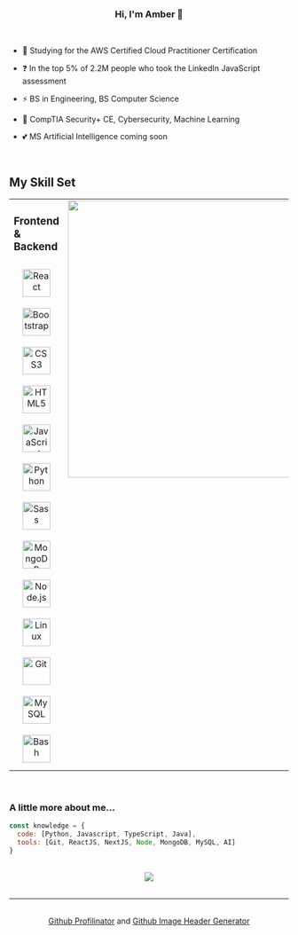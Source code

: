 ### <div align="center">Hi, I'm Amber 🌴</div>  

<br/>

  
- 🌱  Studying for the AWS Certified Cloud Practitioner Certification
  

- ❓  In the top 5% of 2.2M people who took the LinkedIn JavaScript assessment
  

- ⚡  BS in Engineering, BS Computer Science


- 🐑  CompTIA Security+ CE, Cybersecurity, Machine Learning


- 💕  MS Artificial Intelligence coming soon

<br/>

## My Skill Set  
<table><tr><td valign="top" width="50%">



### Frontend & Backend
<div align="center">  
<img style="margin: 10px" src="https://profilinator.rishav.dev/skills-assets/react-original-wordmark.svg" alt="React" height="50" />  
<img style="margin: 10px" src="https://profilinator.rishav.dev/skills-assets/bootstrap-plain.svg" alt="Bootstrap" height="50" />  
<img style="margin: 10px" src="https://profilinator.rishav.dev/skills-assets/css3-original-wordmark.svg" alt="CSS3" height="50" />  
<img style="margin: 10px" src="https://profilinator.rishav.dev/skills-assets/html5-original-wordmark.svg" alt="HTML5" height="50" />  
<img style="margin: 10px" src="https://profilinator.rishav.dev/skills-assets/javascript-original.svg" alt="JavaScript" height="50" />  
<img style="margin: 10px" src="https://profilinator.rishav.dev/skills-assets/python-original.svg" alt="Python" height="50" />  
<img style="margin: 10px" src="https://profilinator.rishav.dev/skills-assets/sass-original.svg" alt="Sass" height="50" />    
<img style="margin: 10px" src="https://profilinator.rishav.dev/skills-assets/mongodb-original-wordmark.svg" alt="MongoDB" height="50" />  
<img style="margin: 10px" src="https://profilinator.rishav.dev/skills-assets/nodejs-original-wordmark.svg" alt="Node.js" height="50" />  
<img style="margin: 10px" src="https://profilinator.rishav.dev/skills-assets/linux-original.svg" alt="Linux" height="50" />   
<img style="margin: 10px" src="https://profilinator.rishav.dev/skills-assets/git-scm-icon.svg" alt="Git" height="50" />  
<img style="margin: 10px" src="https://profilinator.rishav.dev/skills-assets/mysql-original-wordmark.svg" alt="MySQL" height="50" />  
<img style="margin: 10px" src="https://profilinator.rishav.dev/skills-assets/gnu_bash-icon.svg" alt="Bash" height="50" />  
</div>

</td><td valign="top" width="50%">
  
<div align="center">  
<div align="center"><img src="https://github-readme-stats.vercel.app/api/top-langs/?username=AmberMichaelis&layout=compact&langs_count=8&hide_border=true" align="center" style="width: 500px"/></div>
</div>


</td></tr></table>  

<br/>  

### A little more about me...


```javascript
const knowledge = {
  code: [Python, Javascript, TypeScript, Java],
  tools: [Git, ReactJS, NextJS, Node, MongoDB, MySQL, AI]
}
```

<br/>
<div align="center">
<img src="https://komarev.com/ghpvc/?username=amberm31&&style=flat-square" align="center" />
</div>
<br/>

---
<br/>
<div align="center"><a href="https://profilinator.rishav.dev/" target="_blank">Github Profilinator</a> and <a href="https://github.com/leviarista/github-profile-header-generator" target="_blank">Github Image Header Generator</a></div>
